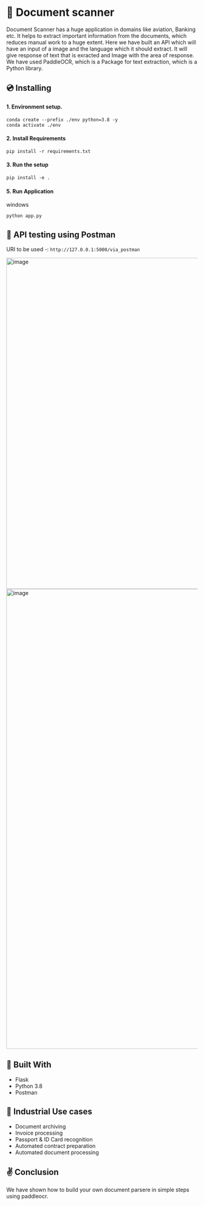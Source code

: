 # 📙 Document scanner
Document Scanner has a huge application in domains like aviation, Banking etc. It helps to extract important information from the documents, which reduces manual work to a huge extent. Here we have built an API which will have an input of a image and the language which it should extract. It will give response of text that is exracted and Image with the area of response. We have used PaddleOCR, which is a Package for text extraction, which is a Python library.

## 💿 Installing

#### 1. Environment setup.
```commandline
conda create --prefix ./env python=3.8 -y
conda activate ./env
```

#### 2. Install Requirements
```commandline
pip install -r requirements.txt
```

#### 3. Run the setup
```commandline
pip install -e .
```

#### 5. Run Application
windows
```commandline
python app.py 
```

## 🚀 API testing using Postman

URI to be used -: ```http://127.0.0.1:5000/via_postman```

<img width="869" alt="image" src="https://user-images.githubusercontent.com/57321948/187866575-1d158199-3d78-4fc9-9f4e-dd9e0be95859.png">



<img width="1207" alt="image" src="https://user-images.githubusercontent.com/57321948/187869364-229b60d4-5398-47d8-af20-e6c9b0a54d93.png">

## 🔧 Built With
- Flask
- Python 3.8
- Postman

## 🏦 Industrial Use cases 
- Document archiving
- Invoice processing
- Passport & ID Card recognition
- Automated contract preparation
- Automated document processing

## ✌️ Conclusion
We have shown how to build your own document parsere in simple steps using paddleocr.


